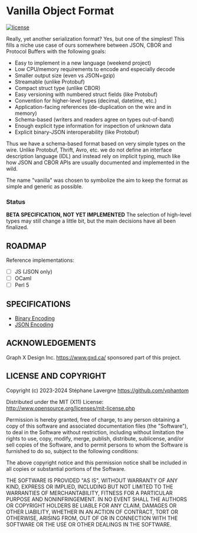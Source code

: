 # Vanilla Object Format

[![license](https://img.shields.io/github/license/vphantom/vof.svg?style=plastic)]()

<!-- [![GitHub release](https://img.shields.io/github/release/vphantom/vof.svg?style=plastic)]() -->

Really, yet another serialization format?  Yes, but one of the simplest!  This fills a niche use case of ours somewhere between JSON, CBOR and Protocol Buffers with the following goals:

* Easy to implement in a new language (weekend project)
* Low CPU/memory requirements to encode and especially decode
* Smaller output size (even vs JSON+gzip)
* Streamable (unlike Protobuf)
* Compact struct type (unlike CBOR)
* Easy versioning with numbered struct fields (like Protobuf)
* Convention for higher-level types (decimal, datetime, etc.)
* Application-facing references (de-duplication on the wire and in memory)
* Schema-based (writers and readers agree on types out-of-band)
* Enough explicit type information for inspection of unknown data
* Explicit binary-JSON interoperability (like Protobuf)

Thus we have a schema-based format based on very simple types on the wire.  Unlike Protobuf, Thrift, Avro, etc. we do not define an interface description language (IDL) and instead rely on implicit typing, much like how JSON and CBOR APIs are usually documented and implemented in the wild.

The name "vanilla" was chosen to symbolize the aim to keep the format as simple and generic as possible.

### Status

**BETA SPECIFICATION, NOT YET IMPLEMENTED**  The selection of high-level types may still change a little bit, but the main decisions have all been finalized.

## ROADMAP

Reference implementations:

- [ ] JS (JSON only)
- [ ] OCaml
- [ ] Perl 5

## SPECIFICATIONS

* [Binary Encoding](binary.md)
* [JSON Encoding](json.md)

## ACKNOWLEDGEMENTS

Graph X Design Inc. https://www.gxd.ca/ sponsored part of this project.

## LICENSE AND COPYRIGHT

Copyright (c) 2023-2024 Stéphane Lavergne <https://github.com/vphantom>

Distributed under the MIT (X11) License:
http://www.opensource.org/licenses/mit-license.php

Permission is hereby granted, free of charge, to any person obtaining a copy of this software and associated documentation files (the "Software"), to deal in the Software without restriction, including without limitation the rights to use, copy, modify, merge, publish, distribute, sublicense, and/or sell copies of the Software, and to permit persons to whom the Software is furnished to do so, subject to the following conditions:

The above copyright notice and this permission notice shall be included in all copies or substantial portions of the Software.

THE SOFTWARE IS PROVIDED "AS IS", WITHOUT WARRANTY OF ANY KIND, EXPRESS OR IMPLIED, INCLUDING BUT NOT LIMITED TO THE WARRANTIES OF MERCHANTABILITY, FITNESS FOR A PARTICULAR PURPOSE AND NONINFRINGEMENT. IN NO EVENT SHALL THE AUTHORS OR COPYRIGHT HOLDERS BE LIABLE FOR ANY CLAIM, DAMAGES OR OTHER LIABILITY, WHETHER IN AN ACTION OF CONTRACT, TORT OR OTHERWISE, ARISING FROM, OUT OF OR IN CONNECTION WITH THE SOFTWARE OR THE USE OR OTHER DEALINGS IN THE SOFTWARE.
